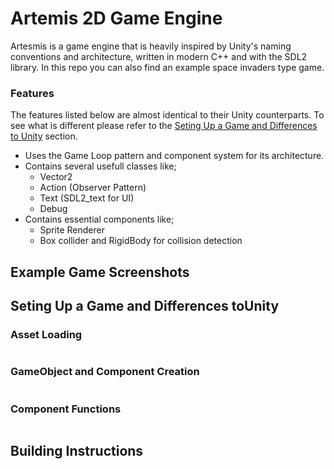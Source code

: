 # Artemis 2D Game Engine

Artesmis is a game engine that is heavily inspired by Unity's naming conventions and architecture, written in modern C++ and with the SDL2 library.
In this repo you can also find an example space invaders type game.

### Features
The features listed below are almost identical to their Unity counterparts. To see what is different please refer to the [Seting Up a Game and Differences to Unity](#seting-up-a-game-and-differences-to-unity) section.

- Uses the Game Loop pattern and component system for its architecture.
- Contains several usefull classes like;
  - Vector2
  - Action (Observer Pattern)
  - Text (SDL2_text for UI)
  - Debug 
- Contains essential components like;
  - Sprite Renderer
  - Box collider and RigidBody for collision detection

## Example Game Screenshots

## Seting Up a Game and Differences toUnity

### Asset Loading
```cpp
```

### GameObject and Component Creation
```cpp
```

### Component Functions
```cpp
```

## Building Instructions
